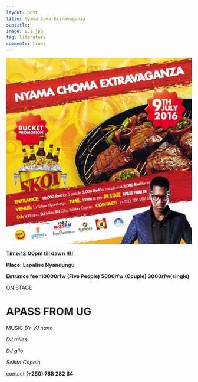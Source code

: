 ```yaml
---
layout: post
title: Nyama Coma Extravaganza
subtitle:
image: ELI.jpg
tag: literature
comments: true;
---
```



![](/img/ELI.jpg)

**Time:12:00pm till dawn !!!!**

**Place: Lapalise Nyandungu**

**Entrance fee :10000rfw (Five People) 5000rfw (Couple) 3000rfw(single)**

ON STAGE

# APASS FROM UG

MUSIC BY *VJ nano*

*DJ miles*

*DJ gilo*

*Selkta Copain*

contact **(+250) 788 282 64**